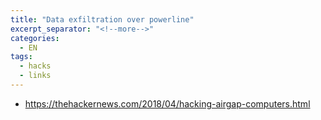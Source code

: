 ```yaml
---
title: "Data exfiltration over powerline"
excerpt_separator: "<!--more-->"
categories:
  - EN
tags:
  - hacks
  - links
---
```






* https://thehackernews.com/2018/04/hacking-airgap-computers.html



